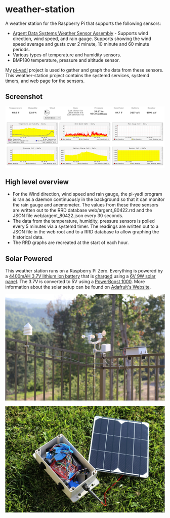 # weather-station

A weather station for the Raspberry Pi that supports the following sensors:

- [Argent Data Systems Weather Sensor Assembly](https://www.sparkfun.com/products/8942) -
  Supports wind direction, wind speed, and rain gauge. Supports showing the wind speed
  average and gusts over 2 minute, 10 minute and 60 minute periods.
- Various types of temperature and humidity sensors.
- BMP180 temperature, pressure and altitude sensor.

My [pi-yadl](https://github.com/masneyb/pi-yadl) project is used to gather and
graph the data from these sensors. This weather-station project contains the systemd
services, systemd timers, and web page for the sensors.

## Screenshot

![Screenshot](images/weather-station-screenshot.png?raw=1)

## High level overview

- For the Wind direction, wind speed and rain gauge, the pi-yadl program is ran
  as a daemon continuously in the background so that it can monitor the rain
  gauge and anemometer. The values from these three sensors are
  written out to the RRD database web/argent_80422.rrd and the JSON file
  web/argent_80422.json every 30 seconds.
- The data from the temperature, humidity, pressure sensors is polled every 5
  minutes via a systemd timer. The readings are written out to a JSON file
  in the web root and to a RRD database to allow graphing the historical
  data.
- The RRD graphs are recreated at the start of each hour.

## Solar Powered

This weather station runs on a Raspberry Pi Zero. Everything is
powered by a
[4400mAH 3.7V lithium ion battery](https://www.adafruit.com/products/354)
that is [charged](https://www.adafruit.com/products/390) using a
[6V 9W solar panel](https://www.adafruit.com/products/2747). The 3.7V is
converted to 5V using a [PowerBoost 1000](https://www.adafruit.com/products/2465).
More information about the solar setup can be found on
[Adafruit's Website](https://learn.adafruit.com/usb-dc-and-solar-lipoly-charger/overview).

![Complete Setup](images/weather-station-complete.jpg?raw=1)

![Inside](images/weather-station-inside-box.jpg?raw=1)

